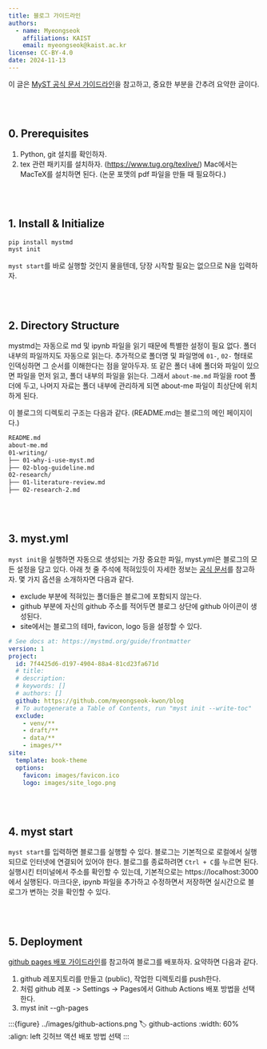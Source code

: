 ```yaml
---
title: 블로그 가이드라인
authors:
  - name: Myeongseok
    affiliations: KAIST
    email: myeongseok@kaist.ac.kr
license: CC-BY-4.0
date: 2024-11-13
---
```


이 글은 [MyST 공식 문서 가이드라인](https://mystmd.org/guide)을 참고하고, 중요한 부분을 간추려 요약한 글이다. 

<br/><br/>

## 0. Prerequisites 

1. Python, git 설치를 확인하자.
2. tex 관련 패키지를 설치하자. (https://www.tug.org/texlive/) Mac에서는 MacTeX를 설치하면 된다. (논문 포맷의 pdf 파일을 만들 때 필요하다.)

<br/><br/>

## 1. Install & Initialize

```bash
pip install mystmd
myst init
```
`myst start`를 바로 실행할 것인지 물을텐데, 당장 시작할 필요는 없으므로 N을 입력하자.


<br/><br/>

## 2. Directory Structure
mystmd는 자동으로 md 및 ipynb 파일을 읽기 때문에 특별한 설정이 필요 없다. 폴더 내부의 파일까지도 자동으로 읽는다. 추가적으로 폴더명 및 파일명에 `01-`, `02-` 형태로 인덱싱하면 그 순서를 이해한다는 점을 알아두자. 또 같은 폴더 내에 폴더와 파일이 있으면 파일을 먼저 읽고, 폴더 내부의 파일을 읽는다. 그래서 `about-me.md` 파일을 root 폴더에 두고, 나머지 자료는 폴더 내부에 관리하게 되면 about-me 파일이 최상단에 위치하게 된다.

이 블로그의 디렉토리 구조는 다음과 같다. (README.md는 블로그의 메인 페이지이다.)

```bash
README.md
about-me.md
01-writing/
├── 01-why-i-use-myst.md
├── 02-blog-guideline.md
02-research/
├── 01-literature-review.md
├── 02-research-2.md
```

<br/><br/>
## 3. myst.yml
`myst init`을 실행하면 자동으로 생성되는 가장 중요한 파일, myst.yml은 블로그의 모든 설정을 담고 있다. 아래 첫 줄 주석에 적혀있듯이 자세한 정보는 [공식 문서](https://mystmd.org/guide/frontmatter)를 참고하자. 몇 가지 옵션을 소개하자면 다음과 같다.
- exclude 부분에 적혀있는 폴더들은 블로그에 포함되지 않는다. 
- github 부분에 자신의 github 주소를 적어두면 블로그 상단에 github 아이콘이 생성된다.
- site에서는 블로그의 테마, favicon, logo 등을 설정할 수 있다.

```yaml
# See docs at: https://mystmd.org/guide/frontmatter
version: 1
project:
  id: 7f4425d6-d197-4904-88a4-81cd23fa671d
  # title:
  # description:
  # keywords: []
  # authors: []
  github: https://github.com/myeongseok-kwon/blog
  # To autogenerate a Table of Contents, run "myst init --write-toc"
  exclude:
    - venv/**
    - draft/**
    - data/**
    - images/**
site:
  template: book-theme
  options:
    favicon: images/favicon.ico
    logo: images/site_logo.png
```

<br/><br/>
## 4. myst start
`myst start`를 입력하면 블로그를 실행할 수 있다. 블로그는 기본적으로 로컬에서 실행되므로 인터넷에 연결되어 있어야 한다. 블로그를 종료하려면 `Ctrl + C`를 누르면 된다. 실행시킨 터미널에서 주소를 확인할 수 있는데, 기본적으로는 https://localhost:3000에서 실행된다. 마크다운, ipynb 파일을 추가하고 수정하면서 저장하면 실시간으로 블로그가 변하는 것을 확인할 수 있다.


<br/><br/>
## 5. Deployment
[github pages 배포 가이드라인](https://mystmd.org/guide/deployment-github-pages)를 참고하여 블로그를 배포하자. 요약하면 다음과 같다.
1. github 레포지토리를 만들고 (public), 작업한 디렉토리를 push한다.
2. [](#github-actions) 처럼 github 레포 -> Settings -> Pages에서 Github Actions 배포 방법을 선택한다.
3. myst init --gh-pages


:::{figure} ../images/github-actions.png
:label: github-actions
:width: 60%
:align: left
깃허브 액션 배포 방법 선택
:::